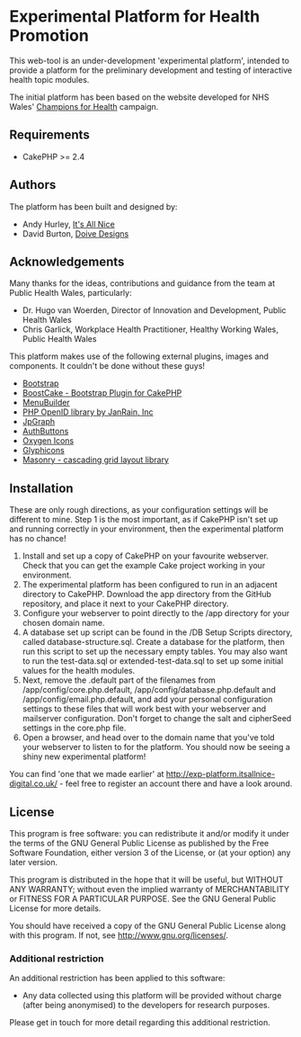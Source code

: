 # Experimental Platform for Health Promotion

This web-tool is an under-development 'experimental platform', intended to provide a platform
for the preliminary development and	testing of interactive health topic modules.

The initial platform has been based on the website developed for NHS Wales'
[Champions for Health](http://www.championsforhealth.wales.nhs.uk) campaign.

## Requirements

* CakePHP >= 2.4

## Authors

The platform has been built and designed by:

* Andy Hurley, [It's All Nice](http://itsallnice.co.uk)
* David Burton, [Doive Designs](http://www.doivedesigns.co.uk)

## Acknowledgements

Many thanks for the ideas, contributions and guidance from the team at Public Health Wales, particularly:

* Dr. Hugo van Woerden, Director of Innovation and Development, Public Health Wales
* Chris Garlick, Workplace Health Practitioner, Healthy Working Wales, Public Health Wales

This platform makes use of the following external plugins, images and components. It couldn't
be done without these guys!

* [Bootstrap](http://getbootstrap.com/)
* [BoostCake - Bootstrap Plugin for CakePHP](http://slywalker.github.io/cakephp-plugin-boost_cake/)
* [MenuBuilder](http://github.com/torifat/cake-menu_builder/)
* [PHP OpenID library by JanRain, Inc](http://janrain.com/openid-enabled/)
* [JpGraph](http://jpgraph.net/)
* [AuthButtons](https://github.com/intridea/authbuttons)
* [Oxygen Icons](http://www.oxygen-icons.org/)
* [Glyphicons](http://glyphicons.com/)
* [Masonry - cascading grid layout library](http://masonry.desandro.com/)

## Installation

These are only rough directions, as your configuration settings will be different to mine. Step 1 is the most important, as if CakePHP isn't set up and running correctly in your environment, then the experimental platform has no chance!

1. Install and set up a copy of CakePHP on your favourite webserver. Check that you can get the example Cake project working in your environment.
2. The experimental platform has been configured to run in an adjacent directory to CakePHP. Download the app directory from the GitHub repository, and place it next to your CakePHP directory.
3. Configure your webserver to point directly to the /app directory for your chosen domain name.
4. A database set up script can be found in the /DB Setup Scripts directory, called database-structure.sql. Create a database for the platform, then run this script to set up the necessary empty tables. You may also want to run the test-data.sql or extended-test-data.sql to set up some initial values for the health modules.
5. Next, remove the .default part of the filenames from /app/config/core.php.default, /app/config/database.php.default and /app/config/email.php.default, and add your personal configuration settings to these files that will work best with your webserver and mailserver configuration. Don't forget to change the salt and cipherSeed settings in the core.php file.
6. Open a browser, and head over to the domain name that you've told your webserver to listen to for the platform. You should now be seeing a shiny new experimental platform!

You can find 'one that we made earlier' at http://exp-platform.itsallnice-digital.co.uk/ - feel free to register an account there and have a look around.

## License

This program is free software: you can redistribute it and/or modify
it under the terms of the GNU General Public License as published by
the Free Software Foundation, either version 3 of the License, or
(at your option) any later version.

This program is distributed in the hope that it will be useful,
but WITHOUT ANY WARRANTY; without even the implied warranty of
MERCHANTABILITY or FITNESS FOR A PARTICULAR PURPOSE.  See the
GNU General Public License for more details.

You should have received a copy of the GNU General Public License
along with this program.  If not, see <http://www.gnu.org/licenses/>.

### Additional restriction

An additional restriction has been applied to this software:

* Any data collected using this platform will be provided without charge (after being anonymised) to the
developers for research purposes.

Please get in touch for more detail regarding this additional restriction.
